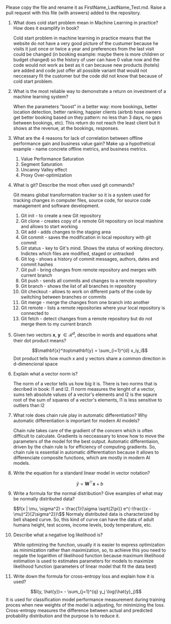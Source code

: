 Please copy the file and rename it as FirstName_LastName_Test.md. Raise a pull request with this file (with answers) added to the repository. 

1. What does cold start problem mean in Machine Learning in practice? How does it examplify in book?

    Cold start problem in machine learning in practice means that the website do not have a very good picture of the custumer because he visits it just once or twice a year and preferences from the last visit could be changed (in booking example: maybe there is more children or budget changed) so the history of user can have 0 value now and the code would not work as best as it can because new products (hotels) are added and code just offer all possible variant that would not neccessary fit the customer but the code did not know that because of cold start problem.

2. What is the most reliable way to demonstrate a return on investment of a machine learning system?

    When the parameters "boost" in a better way: more bookings, better location detection, better ranking, happier clients (airbnb hose owners get better booking based on they pattern: no less than 3 days, no gaps between bookings, etc). This return do not reach the least client but it shows at the revenue, at the bookings, responses.

3. What are the 4 reasons for lack of correlation between offline performance gain and business value gain? Make up a hypothetical example - name concrete offline metrics, and business metrics. 

    1. Value Performance Saturation
    2. Segment Saturation
    3. Uncanny Valley effect
    4. Proxy Over-optimization

4. What is git? Describe the most often used git commands?

    Git means global transformation tracker so it is a system used for tracking changes in computer files, source code, for source code management and software development.
    1. Git init - to create a new Git repository
    2. Git clone - creates  copy of a remote Git repository on local mashine and allows to start working
    3. Git add - adds changes to the staging area
    4. Git commit - saves the modification in local repository with git commit
    5. Git status - key to Git's mind. Shows the status of working directory. Indictes which files are modified, staged or untracked
    6. Git log - shows a history of commit messages, authors, dates and commit hashes
    7. Git pull - bring changes from remote repository and merges with current branch
    8. Git push - sends all commits and changes to a remote repository
    9. Git branch - shows the list of all branches in repository
    10. Git checkout - allows to work on different parts of the code by switching between branches or commits
    11. Git merge - merge the changes from one branch into another
    12. Git remote - lists a remote repositories where your local repository is connected to
    13. Git fetch - detect changes from a remote repository but do not merge them to my current branch

5. Given two vectors $\mathbf{x}$, $\mathbf{y}$ $\in \mathcal{R}^{d}$, describe in words and equations what their dot product means?

    $$\mathbf{x}^\top\mathbf{y} = \sum_{i=1}^{d} x_iy_i$$
    Dot product tells how much x and y vectors share a common direction in d-dimencional space

6. Explain what a vector norm is?

    The norm of a vector tells us how big it is. There is two norms that is decribed in book: l1 and l2. l1 norm measures the lenght of a vector, sums teh absolute values of a vector's elements and l2 is the sqaure root of the sum of squares of a vector's elements, l1 is less sensitive to outliers than l2

7. What role does chain rule play in automatic differentiation? Why automatic differentiation is important for modern AI
models?

    Chain rule takes care of the gradient of the concern which is often difficult to calculate. Gradients is necceassary to know how to move the parameters of the model fot the best output. Automatic differentiaion, driven by the chain rule is for efficiency of computing gradients. So, chain rule is essential in automatic differentiation because it allows to differenciate composite functions, which are mostly in modern AI models.

8. Write the equation for a standard linear model in vector notation?

    $$\hat{y} = \mathbf{W}^\top\mathbf{x} + b$$

9. Write a formula for the normal distribution? Give examples of what may be normally distributed data? 

    $$f(x | \mu, \sigma^2) = \frac{1}{\sigma \sqrt{2\pi}} e^{-\frac{(x - \mu)^2}{2\sigma^2}}\$$
    Normaly distributed data is characterized by bell shaped curve. So, this kind of curve can have the data of adult humans height, test scores, income levels, body temperature, etc.

10. Describe what a negative log likelihood is?

    While optimizing the function, usually it is easier to express optimization as minimization rather than maximization, so, to achieve this you need to negate the logarithm of likelihood function because maximum likelihood estimation is used to estimates parameters for models to maximize likelihood function (parameters of linear model that fit the data best)

11. Write down the formula for cross-entropy loss and explain how it is used?

$$l(y, \hat{y})= - \sum_{j=1}^{q} y_j \log(\hat{y}_j)$$
It is used for classification model performance measurement during training proces when new weights of the model is adjusting, for minimizing the loss. Cross-entropy measures the difference between actual and  predicted probability distribution and the purpose is to reduce it.
